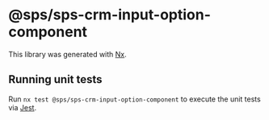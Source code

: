 # @sps/sps-crm-input-option-component

This library was generated with [Nx](https://nx.dev).

## Running unit tests

Run `nx test @sps/sps-crm-input-option-component` to execute the unit tests via [Jest](https://jestjs.io).
